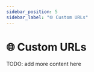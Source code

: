 ```yaml
---
sidebar_position: 5
sidebar_label: "🌐 Custom URLs"
---
```


# 🌐 Custom URLs

TODO: add more content here
